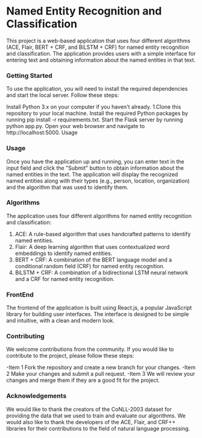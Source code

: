 #  **Named Entity Recognition and Classification**
This project is a web-based application that uses four different algorithms (ACE, Flair, BERT + CRF, and BiLSTM + CRF) for named entity recognition and classification. The application provides users with a simple interface for entering text and obtaining information about the named entities in that text.

###  **Getting Started**
To use the application, you will need to install the required dependencies and start the local server. Follow these steps:

Install Python 3.x on your computer if you haven't already.
1.Clone this repository to your local machine.
Install the required Python packages by running pip install -r requirements.txt.
Start the Flask server by running python app.py.
Open your web browser and navigate to http://localhost:5000.
Usage

### **Usage**
Once you have the application up and running, you can enter text in the input field and click the "Submit" button to obtain information about the named entities in the text. The application will display the recognized named entities along with their types (e.g., person, location, organization) and the algorithm that was used to identify them.

### **Algorithms**
The application uses four different algorithms for named entity recognition and classification:

1) ACE: A rule-based algorithm that uses handcrafted patterns to identify named entities.
2) Flair: A deep learning algorithm that uses contextualized word embeddings to identify named entities.
3) BERT + CRF: A combination of the BERT language model and a conditional random field (CRF) for named entity recognition.
4) BiLSTM + CRF: A combination of a bidirectional LSTM neural network and a CRF for named entity recognition.

### **FrontEnd**
The frontend of the application is built using React.js, a popular JavaScript library for building user interfaces. The interface is designed to be simple and intuitive, with a clean and modern look.

### **Contributing**
We welcome contributions from the community. If you would like to contribute to the project, please follow these steps:

-Item 1 Fork the repository and create a new branch for your changes.
-Item 2 Make your changes and submit a pull request.
-Item 3 We will review your changes and merge them if they are a good fit for the project.

### **Acknowledgements**
We would like to thank the creators of the CoNLL-2003 dataset for providing the data that we used to train and evaluate our algorithms. We would also like to thank the developers of the ACE, Flair, and CRF++ libraries for their contributions to the field of natural language processing.
